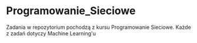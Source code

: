 # Programowanie_Sieciowe

Zadania w repozytorium pochodzą z kursu Programowanie Sieciowe. Każde z zadań dotyczy Machine Learning'u 
